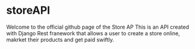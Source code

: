 # storeAPI

Welcome to the official github page of the Store AP
This is an API created with Django Rest franework that allows a user to create a store online, makrket their products and 
get paid swiftly.

